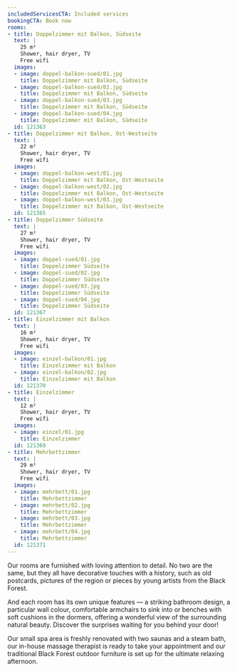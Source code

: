 ```yaml
---
includedServicesCTA: Included services
bookingCTA: Book now
rooms:
- title: Doppelzimmer mit Balkon, Südseite
  text: |
    25 m²  
    Shower, hair dryer, TV  
    Free wifi
  images:
  - image: doppel-balkon-sued/01.jpg
    title: Doppelzimmer mit Balkon, Südseite
  - image: doppel-balkon-sued/02.jpg
    title: Doppelzimmer mit Balkon, Südseite
  - image: doppel-balkon-sued/03.jpg
    title: Doppelzimmer mit Balkon, Südseite
  - image: doppel-balkon-sued/04.jpg
    title: Doppelzimmer mit Balkon, Südseite
  id: 121363
- title: Doppelzimmer mit Balkon, Ost-Westseite
  text: |
    22 m²  
    Shower, hair dryer, TV  
    Free wifi
  images:
  - image: doppel-balkon-west/01.jpg
    title: Doppelzimmer mit Balkon, Ost-Westseite
  - image: doppel-balkon-west/02.jpg
    title: Doppelzimmer mit Balkon, Ost-Westseite
  - image: doppel-balkon-west/03.jpg
    title: Doppelzimmer mit Balkon, Ost-Westseite
  id: 121365
- title: Doppelzimmer Südseite
  text: |
    27 m²  
    Shower, hair dryer, TV  
    Free wifi
  images:
  - image: doppel-sued/01.jpg
    title: Doppelzimmer Südseite
  - image: doppel-sued/02.jpg
    title: Doppelzimmer Südseite
  - image: doppel-sued/03.jpg
    title: Doppelzimmer Südseite
  - image: doppel-sued/04.jpg
    title: Doppelzimmer Südseite
  id: 121367
- title: Einzelzimmer mit Balkon
  text: |
    16 m²  
    Shower, hair dryer, TV  
    Free wifi
  images:
  - image: einzel-balkon/01.jpg
    title: Einzelzimmer mit Balkon
  - image: einzel-balkon/02.jpg
    title: Einzelzimmer mit Balkon
  id: 121370
- title: Einzelzimmer
  text: |
    12 m²  
    Shower, hair dryer, TV  
    Free wifi
  images:
  - image: einzel/01.jpg
    title: Einzelzimmer
  id: 121369
- title: Mehrbettzimmer
  text: |
    29 m²  
    Shower, hair dryer, TV  
    Free wifi
  images:
  - image: mehrbett/01.jpg
    title: Mehrbettzimmer
  - image: mehrbett/02.jpg
    title: Mehrbettzimmer
  - image: mehrbett/03.jpg
    title: Mehrbettzimmer
  - image: mehrbett/04.jpg
    title: Mehrbettzimmer
  id: 121371
---
```


Our rooms are furnished with loving attention to detail. No two are the same, but they all have decorative touches with a history, such as old postcards, pictures of the region or pieces by young artists from the Black Forest.

And each room has its own unique features — a striking bathroom design, a particular wall colour, comfortable armchairs to sink into or benches with soft cushions in the dormers, offering a wonderful view of the surrounding natural beauty. Discover the surprises waiting for you behind your door!

Our small spa area is freshly renovated with two saunas and a steam bath, our in-house massage therapist is ready to take your appointment and our traditional Black Forest outdoor furniture is set up for the ultimate relaxing afternoon.
